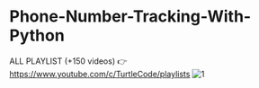 # Phone-Number-Tracking-With-Python
ALL PLAYLIST (+150 videos) 👉 https://www.youtube.com/c/TurtleCode/playlists
![1](https://user-images.githubusercontent.com/85156399/179352892-006459fc-5656-46fa-8e82-343a4d414213.png)
